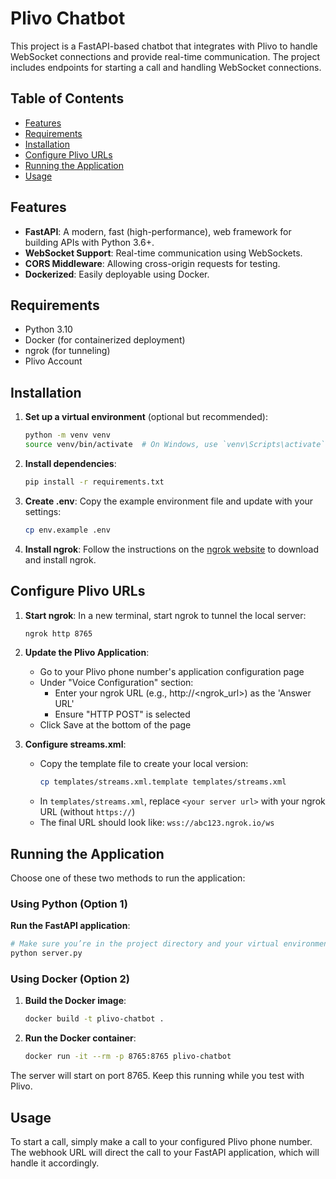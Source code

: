 # Plivo Chatbot

This project is a FastAPI-based chatbot that integrates with Plivo to handle WebSocket connections and provide real-time communication. The project includes endpoints for starting a call and handling WebSocket connections.

## Table of Contents

- [Features](#features)
- [Requirements](#requirements)
- [Installation](#installation)
- [Configure Plivo URLs](#configure-plivo-urls)
- [Running the Application](#running-the-application)
- [Usage](#usage)

## Features

- **FastAPI**: A modern, fast (high-performance), web framework for building APIs with Python 3.6+.
- **WebSocket Support**: Real-time communication using WebSockets.
- **CORS Middleware**: Allowing cross-origin requests for testing.
- **Dockerized**: Easily deployable using Docker.

## Requirements

- Python 3.10
- Docker (for containerized deployment)
- ngrok (for tunneling)
- Plivo Account

## Installation

1. **Set up a virtual environment** (optional but recommended):

   ```sh
   python -m venv venv
   source venv/bin/activate  # On Windows, use `venv\Scripts\activate`
   ```

2. **Install dependencies**:

   ```sh
   pip install -r requirements.txt
   ```

3. **Create .env**:
   Copy the example environment file and update with your settings:

   ```sh
   cp env.example .env
   ```

4. **Install ngrok**:
   Follow the instructions on the [ngrok website](https://ngrok.com/download) to download and install ngrok.

## Configure Plivo URLs

1. **Start ngrok**:
   In a new terminal, start ngrok to tunnel the local server:

   ```sh
   ngrok http 8765
   ```

2. **Update the Plivo Application**:

   - Go to your Plivo phone number's application configuration page
   - Under "Voice Configuration" section:
     - Enter your ngrok URL (e.g., http://<ngrok_url>) as the 'Answer URL'
     - Ensure "HTTP POST" is selected
   - Click Save at the bottom of the page

3. **Configure streams.xml**:
   - Copy the template file to create your local version:
     ```sh
     cp templates/streams.xml.template templates/streams.xml
     ```
   - In `templates/streams.xml`, replace `<your server url>` with your ngrok URL (without `https://`)
   - The final URL should look like: `wss://abc123.ngrok.io/ws`

## Running the Application

Choose one of these two methods to run the application:

### Using Python (Option 1)

**Run the FastAPI application**:

```sh
# Make sure you’re in the project directory and your virtual environment is activated
python server.py
```

### Using Docker (Option 2)

1. **Build the Docker image**:

   ```sh
   docker build -t plivo-chatbot .
   ```

2. **Run the Docker container**:
   ```sh
   docker run -it --rm -p 8765:8765 plivo-chatbot
   ```

The server will start on port 8765. Keep this running while you test with Plivo.

## Usage

To start a call, simply make a call to your configured Plivo phone number. The webhook URL will direct the call to your FastAPI application, which will handle it accordingly.
